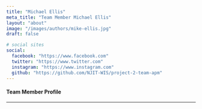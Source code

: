 ```yaml
---
title: "Michael Ellis"
meta_title: "Team Member Michael Ellis"
layout: "about"
image: "/images/authors/mike-ellis.jpg"
draft: false

# social sites
social:
  facebook: "https://www.facebook.com"
  twitter: "https://www.twitter.com"
  instagram: "https://www.instagram.com"
  github: "https://github.com/NJIT-WIS/project-2-team-apm"
---
```



#### Team Member Profile


---

